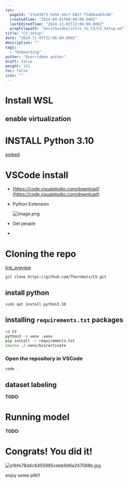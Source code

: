 ```yaml
---
sys:
  pageId: "17ed3673-5e94-44cf-b817-f54bbaa03c06"
  createdTime: "2024-09-01T00:08:00.000Z"
  lastEditedTime: "2024-11-03T22:06:00.000Z"
  propFilepath: "docs/Guides/intro_to_CV/CV_Setup.md"
title: "CV_Setup"
date: "2024-11-03T22:06:00.000Z"
description: ""
tags:
  - "Onboarding"
author: "Overridden author"
draft: false
weight: 161
toc: false
icon: ""
---
```


# Install WSL

## enable virtualization

# INSTALL Python 3.10

[embed](https://www.rose-hulman.edu/class/csse/csse132/2425a/labs/prelab1-wsl2.html)

# VSCode install

- [https://code.visualstudio.com/download](https://code.visualstudio.com/download)
- Python Extension

	![image.png](https://prod-files-secure.s3.us-west-2.amazonaws.com/d518164a-d88e-44d1-a4ee-3adb3bd8bce0/d82b6650-a5e4-4d3c-b8c9-93d817dae00e/image.png?X-Amz-Algorithm=AWS4-HMAC-SHA256&X-Amz-Content-Sha256=UNSIGNED-PAYLOAD&X-Amz-Credential=ASIAZI2LB46665PSQKTP%2F20250504%2Fus-west-2%2Fs3%2Faws4_request&X-Amz-Date=20250504T110304Z&X-Amz-Expires=3600&X-Amz-Security-Token=IQoJb3JpZ2luX2VjEGkaCXVzLXdlc3QtMiJHMEUCIDe9wOX1TZtFvynJojIva6bkN8QEpwmGkg96CaCf0DZ6AiEAmC94yf58Rhh3f65yQt6SBfT%2Bzq%2Fd4IIzt3txjUvPsBMq%2FwMIEhAAGgw2Mzc0MjMxODM4MDUiDIYUnTind%2FVluEEvzCrcA9sFlmQnqwBE2IkjA7T4zRwUQTmF60DuRAnNl7nt96s9aM5kiF6DwnX%2BlkG%2B5LjESEPDjZH5twEHdiWl%2BGLUbmEb%2BGoqtzbMXSs%2BHlz2NCjfgNolPOVxNVpUQ7UqwNMyf1c6DWw1c8dxdxY%2B64tlx%2FzCJsJzK7S2KlPPGf7eUDxRzO1amIGBnP4E0Rk7K1hRGbo5L%2BkSnmYplRG4DTxyws%2BJw%2Bv800pqmItlJcZq298jBE%2BmN7uQarsWNNK3lGyJwd2d1QSV1%2B%2F1Xztpfx2oEvD%2FZisU5ceIUpFmLOdvV0KMC5ZxLIi82lfqiGQfZyLN6QRSNKrGTrCTKDlasAlNZzq1W3y1fYh8NhgFGXXBm4e4CdZBRan7ZXT3zJxmsKu5ZRv6l9bn6WVTppjnvY6ihIsqwEExQrf%2FBjk7sMvrjD%2FtC%2BoEG861AMxOB4mbm%2BbRDD4KXAMY%2FprZh7nJBXNWCeygZUznqlSZQ8xGeU9EszcTAuL%2BRV62AdxejZAYg9XeE5LTH5JNKvEYv6s8yrOrTk4%2B5LCjKY5VnLAgMcqeluwIATDPvRiz%2B5qjsiTh4OZ9AUmQ%2FZIfoZKcuCsiwFaCF6LIf2Hl9OJQm10%2FeEv0MsRQ%2F5pgQBwfW8rmZK6BMNjb3MAGOqUBydnZiUHQrgevXxRpIj7Jrj4C3PTfxfhQj%2FRWQVA7YuolBY8ESc4R%2FMHHfmOvwOKjvYd%2BtEwKR%2BmwpVCWe7Helur7vFwZM7KdEyZ16%2FwvKxxSsOCsgmQxe94vkVozvFW1aCMRxyyHsce3g0fUg73pupI98RQisRIJD8BUEhAfQGhUQBiwyXpRCi%2B1us7ia3OTvRMXvEG5EfuYjtTWtvgtR%2FWmy1fj&X-Amz-Signature=79c44b6a98998aef7656a3075db0310d8da57fbb31bfcc4238c23b78b8ecf65b&X-Amz-SignedHeaders=host&x-id=GetObject)
- Get people
- 

# Cloning the repo

[link_preview](https://github.com/Thornbots/CV/)

```bash
git clone https://github.com/Thornbots/CV.git
```

## install python

```bash
sudo apt install python3.10
```

## installing `requirements.txt` packages

```bash
cd CV
python3 -m venv .venv
pip install -r requirements.txt
source ./.venv/bin/activate
```

### Open the repository in VSCode

```bash
code .
```

## dataset labeling  

**TODO:**

# Running model

**TODO:**

# Congrats! You did it!

![e1bfe78d4c6455985cebb9d6a247088b.jpg](https://prod-files-secure.s3.us-west-2.amazonaws.com/d518164a-d88e-44d1-a4ee-3adb3bd8bce0/7d1ce04e-65d6-40c8-814d-754280e9515a/e1bfe78d4c6455985cebb9d6a247088b.jpg?X-Amz-Algorithm=AWS4-HMAC-SHA256&X-Amz-Content-Sha256=UNSIGNED-PAYLOAD&X-Amz-Credential=ASIAZI2LB466ZYSJIKDP%2F20250504%2Fus-west-2%2Fs3%2Faws4_request&X-Amz-Date=20250504T110301Z&X-Amz-Expires=3600&X-Amz-Security-Token=IQoJb3JpZ2luX2VjEGsaCXVzLXdlc3QtMiJHMEUCIQD77WW4dp3ZU8FDZy8voZnztvz05wSDBgDQ09d3jSDR0gIgcOSURcatc3cv%2FCnkYqnW6fijsRERzkBTzwZekOnULuoq%2FwMIFBAAGgw2Mzc0MjMxODM4MDUiDHmwFetUaNF3fcrYyCrcAyqPPMwhZVGkHQ%2Fjaa6hvGV4yZX5owLqK1r0rCx6CFLUbtwqsn1J9uHu2IOS%2BGOwpWo75QzeBc95k1QYPYSyJamvGKw%2FQZTGgA4quH9s5HNT4MMf025xqtk2%2FOAp0itcMtsgz0SgJhp7o7u2CRRRGAyAsEBbGDnoHQbc4y6p01ZNuvn6lT522ee4C3Frs8qRvGHjcwb%2B89X9zqC9VmC2s23eQUbse%2FYk88XOpiO1YmnaJ3hQlcbGJR2lNggnlV5gz9JAtQzf45vQ38dHwe30juQ84u7ra%2FQslKOT1Nc9WFPLuR%2FTbaRDsd2jwA264XgHZgDWg0DMh0E%2F1TEgrWxdAO0kRdo0HyJ9o8HoJM0DvF0%2B6Kz0KvTaGSdb08eWHSzWPNXyDfXQt7zxGnw%2BCMS5fONEt5kn8r5McLn5juLzdBP3OQ9FCk8nCbgYjMGX%2BZttgBll72kGZVVtbCjSA8QWXwVRVr5NN4Kcv%2BRukK8DqqFOJ769qmPXFp84uL1oqCKgD4H6hx91aSjIs4y3UT0fudTxR%2FsVIajXMiFIS3Fn2CYRSQION38e%2F5xVCoFqA2l4g1soM%2BciWyXUGwi%2F8dgrTFkblhXo4wfZl6huR7vh%2Bl2VGW%2BTNSA9XE8QUYY%2FMMuP3cAGOqUBj1e92vliQkEENB7Twg3xyGlWHV7%2ByFnEOQ8A3eDEd6Bxx%2Fm8GKvgXbTL6pNlSWvsvZqHVHhmUd1GEhp2VhCWQo6FYl2R%2BhSj5%2BBd36AWH%2F5e%2F2GqvjZAOBxmheghybwkgj2p5PRYtvLXnXvp2n7pzSs5B%2B6z99i93WAuD48w3gkxwX9ZDiHLsDorLXVzSgADTdYZXHt%2BxZ%2F6U7w5AvtdVMTRqsu4&X-Amz-Signature=83fb0f9048fc2ee5bc9c620e860a61eb4bd82720846b74bb9152226e75ce9545&X-Amz-SignedHeaders=host&x-id=GetObject)

enjoy some pilk!!
